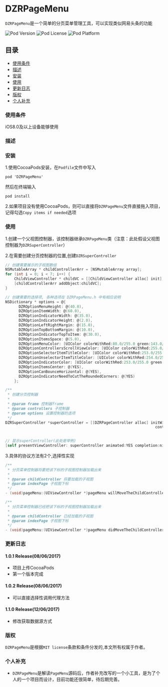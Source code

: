 # DZRPageMenu
`DZRPageMenu`是一个简单的分页菜单管理工具，可以实现类似网易头条的功能

![Pod Version](https://img.shields.io/badge/pod-v1.0.2-brightgreen.svg?style=flat) ![Pod License](https://img.shields.io/badge/license-MIT-lightgrey.svg?style=flat) ![Pod Platform](https://img.shields.io/badge/platform-iOS-yellow.svg?style=flat)

## 目录
* [使用条件](#使用条件)
* [描述](#描述)
* [安装](#安装)
* [使用](#使用)
* [更新日志](#更新日志)
* [版权](#版权)
* [个人补充](#个人补充)

### 使用条件
iOS8.0及以上设备能够使用

### 描述

### 安装
1.使用CocoaPods安装，在`Podfile`文件中写入

    pod 'DZRPageMenu'
然后在终端输入
	
	pod install
2.如果项目没有使用CocoaPods，则可以直接将`DZRPageMenu`文件直接拖入项目，记得勾选`Copy items if needed`选项
	
### 使用
1.创建一个父视图控制器，该控制器继承`DZRPageMenu`类（注意：此处假设父视图控制器为`DZRSuperController`）

2.在需要创建分页控制器的位置,创建`DZRSuperController`

```objective-c
// 创建需要展示的子视图数组
NSMutableArray * childControllerArr = [NSMutableArray array];
for (int i = 0; i < 7; i++) {
    ChildViewController * childVC = [[ChildViewController alloc] init];
    [childControllerArr addObject:childVC];
}

// 创建需要的选择项, 各种选项在 DZRPageMenu.h 中有相应说明
NSDictionary * options = @{
      DZROptionMenuHeight: @(40.0),
      DZROptionItemWidth: @(60.0),
      DZROptionIndicatorWidth: @(35.0),
      DZROptionIndicatorHeight: @(2.0),
      DZROptionLeftRightMargin: @(15.0),
      DZROptionTopBottomMargin: @(10.0),
      DZROptionIndicatorTopToItem: @(30.0),
      DZROptionItemsSpace: @(5.0),
      DZROptionMenuColor: [UIColor colorWithRed:80.0/255.0 green:143.0/255.0 blue:242.0/255.0 alpha:1.0],
      DZROptionControllersScrollViewColor: [UIColor colorWithRed:255.0/255.0 green:255.0/255.0 blue:244.0/255.0 alpha:1.0],
      DZROptionSelectorItemTitleColor: [UIColor colorWithRed:253.0/255.0 green:140.0/255.0 blue:37.0/255.0 alpha:1.0],
      DZROptionUnselectorItemTitleColor: [UIColor colorWithRed:254.0/255.0 green:213.0/255.0 blue:48.0/255.0 alpha:1.0],
      DZROptionIndicatorColor: [UIColor colorWithRed:253.0/255.0 green:140.0/255.0 blue:37.0/255.0 alpha:1.0],
      DZROptionItemsCenter: @(YES),
      DZROptionCanBounceHorizontal: @(YES),
      DZROptionIndicatorNeedToCutTheRoundedCorners: @(YES)
    };

/**
 * 创建分页控制器
 *
 * @param frame 控制器frame
 * @param controllers 子控制器
 * @param options 设置控制器的选项
 */
DZRSuperController *superController = [[DZRPageController alloc] initWithFrame:frame
                                                                   controllers:childControllerArr
                                                                       options:options];

// 显示superController(此处是举例)
[self presentViewController: superController animated:YES completion:nil];
```

3.具体的协议方法有2个,选择性实现

```objective-c
/**
 * 分页菜单控制器将要把该下标的子视图控制器加载出来
 *
 * @param childController 将要加载的子视图
 * @param indexPage 子视图下标
 */
- (void)pageMenu:(UIViewController *)pageMenu willMoveTheChildController:(UIViewController *)childController atIndexPage:(NSInteger)indexPage;
```

```objective-c
/**
 * 分页菜单控制器已经把该下标的子视图控制器加载出来
 *
 * @param childController 已经加载的子视图
 * @param indexPage 子视图下标
 */
- (void)pageMenu:(UIViewController *)pageMenu didMoveTheChildController:(UIViewController *)childController atIndexPage:(NSInteger)indexPage;
```

### 更新日志

#### 1.0.1 Release(08/06/2017)
* 项目上传CocoaPods
* 第一个版本完成

#### 1.0.2 Release(08/06/2017)
* 可以直接选择性调用代理方法 

#### 1.1.0 Release(12/06/2017)
* 修改获取数据源方式

### 版权
`DZRPageMenu`是根据`MIT license`条款和条件分发的,本文所有权属于作者。

### 个人补充
* `DZRPageMenu`是解读`PageMenu`源码后，作者补充改写的一个小工具，是为了个人的一个项目而设计，目前功能还很简单，待后期完善。
